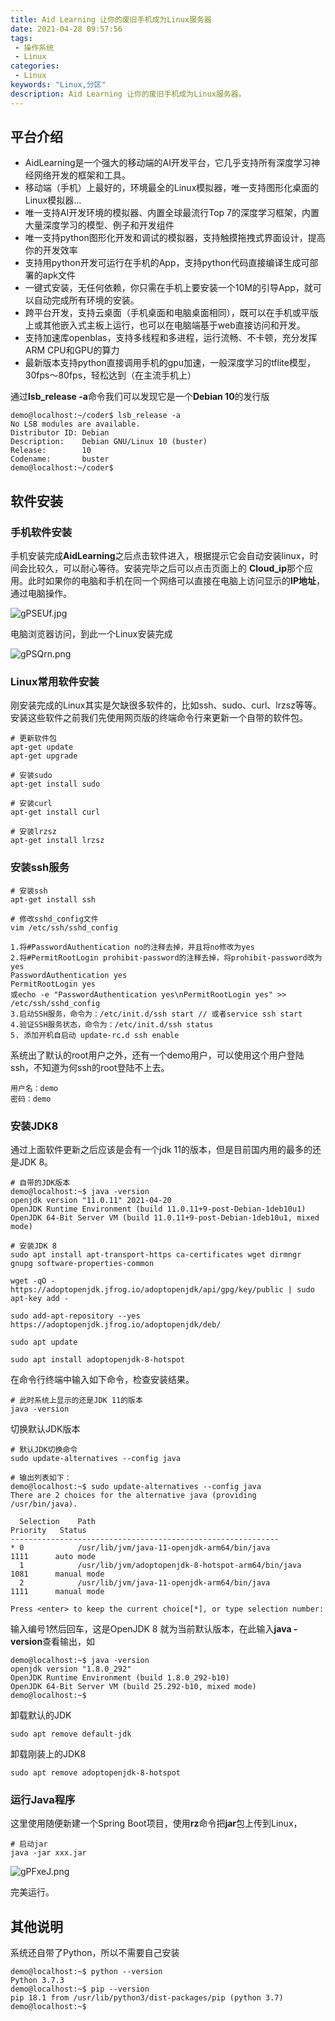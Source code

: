 ```yaml
---
title: Aid Learning 让你的废旧手机成为Linux服务器
date: 2021-04-28 09:57:56
tags: 
 - 操作系统
 - Linux
categories: 
 - Linux
keywords: "Linux,分区"
description: Aid Learning 让你的废旧手机成为Linux服务器。
---
```


## 平台介绍

- AidLearning是一个强大的移动端的AI开发平台，它几乎支持所有深度学习神经网络开发的框架和工具。
- 移动端（手机）上最好的，环境最全的Linux模拟器，唯一支持图形化桌面的Linux模拟器…
- 唯一支持AI开发环境的模拟器、内置全球最流行Top 7的深度学习框架，内置大量深度学习的模型、例子和开发组件
-  唯一支持python图形化开发和调试的模拟器，支持触摸拖拽式界面设计，提高你的开发效率
- 支持用python开发可运行在手机的App，支持python代码直接编译生成可部署的apk文件
- 一键式安装，无任何依赖，你只需在手机上要安装一个10M的引导App，就可以自动完成所有环境的安装。
- 跨平台开发，支持云桌面（手机桌面和电脑桌面相同），既可以在手机或平版上或其他嵌入式主板上运行，也可以在电脑端基于web直接访问和开发。
- 支持加速库openblas，支持多线程和多进程，运行流畅、不卡顿，充分发挥ARM CPU和GPU的算力
- 最新版本支持python直接调用手机的gpu加速，一般深度学习的tflite模型，30fps～80fps，轻松达到（在主流手机上）

通过**lsb_release -a**命令我们可以发现它是一个**Debian 10**的发行版
```
demo@localhost:~/coder$ lsb_release -a
No LSB modules are available.
Distributor ID: Debian
Description:    Debian GNU/Linux 10 (buster)
Release:        10
Codename:       buster
demo@localhost:~/coder$ 
```

## 软件安装
### 手机软件安装
手机安装完成**AidLearning**之后点击软件进入，根据提示它会自动安装linux，时间会比较久，可以耐心等待。安装完毕之后可以点击页面上的
**Cloud_ip**那个应用。此时如果你的电脑和手机在同一个网络可以直接在电脑上访问显示的**IP地址**，通过电脑操作。

![gPSEUf.jpg](https://z3.ax1x.com/2021/04/28/gPSEUf.jpg)

电脑浏览器访问，到此一个Linux安装完成

![gPSQrn.png](https://z3.ax1x.com/2021/04/28/gPSQrn.png)

### Linux常用软件安装
刚安装完成的Linux其实是欠缺很多软件的，比如ssh、sudo、curl、lrzsz等等。
安装这些软件之前我们先使用网页版的终端命令行来更新一个自带的软件包。
```
# 更新软件包
apt-get update
apt-get upgrade

# 安装sudo
apt-get install sudo

# 安装curl
apt-get install curl

# 安装lrzsz
apt-get install lrzsz
```

### 安装ssh服务
```
# 安装ssh
apt-get install ssh

# 修改sshd_config文件
vim /etc/ssh/sshd_config

1.将#PasswordAuthentication no的注释去掉，并且将no修改为yes
2.将#PermitRootLogin prohibit-password的注释去掉，将prohibit-password改为yes
PasswordAuthentication yes
PermitRootLogin yes
或echo -e "PasswordAuthentication yes\nPermitRootLogin yes" >> /etc/ssh/sshd_config
3.启动SSH服务，命令为：/etc/init.d/ssh start // 或者service ssh start
4.验证SSH服务状态，命令为：/etc/init.d/ssh status
5. 添加开机自启动 update-rc.d ssh enable
```

系统出了默认的root用户之外，还有一个demo用户，可以使用这个用户登陆ssh，不知道为何ssh的root登陆不上去。
```
用户名：demo
密码：demo
```


### 安装JDK8
通过上面软件更新之后应该是会有一个jdk 11的版本，但是目前国内用的最多的还是JDK 8。
```
# 自带的JDK版本
demo@localhost:~$ java -version
openjdk version "11.0.11" 2021-04-20
OpenJDK Runtime Environment (build 11.0.11+9-post-Debian-1deb10u1)
OpenJDK 64-Bit Server VM (build 11.0.11+9-post-Debian-1deb10u1, mixed mode)
```

```
# 安装JDK 8
sudo apt install apt-transport-https ca-certificates wget dirmngr gnupg software-properties-common

wget -qO - https://adoptopenjdk.jfrog.io/adoptopenjdk/api/gpg/key/public | sudo apt-key add -

sudo add-apt-repository --yes https://adoptopenjdk.jfrog.io/adoptopenjdk/deb/

sudo apt update

sudo apt install adoptopenjdk-8-hotspot
```

在命令行终端中输入如下命令，检查安装结果。
```
# 此时系统上显示的还是JDK 11的版本
java -version
```

切换默认JDK版本
```
# 默认JDK切换命令
sudo update-alternatives --config java

# 输出列表如下：
demo@localhost:~$ sudo update-alternatives --config java
There are 2 choices for the alternative java (providing /usr/bin/java).

  Selection    Path                                                Priority   Status
------------------------------------------------------------
* 0            /usr/lib/jvm/java-11-openjdk-arm64/bin/java          1111      auto mode
  1            /usr/lib/jvm/adoptopenjdk-8-hotspot-arm64/bin/java   1081      manual mode
  2            /usr/lib/jvm/java-11-openjdk-arm64/bin/java          1111      manual mode

Press <enter> to keep the current choice[*], or type selection number: 
```

输入编号1然后回车，这是OpenJDK 8 就为当前默认版本，在此输入**java -version**查看输出，如
```
demo@localhost:~$ java -version
openjdk version "1.8.0_292"
OpenJDK Runtime Environment (build 1.8.0_292-b10)
OpenJDK 64-Bit Server VM (build 25.292-b10, mixed mode)
demo@localhost:~$ 
```

卸载默认的JDK
```
sudo apt remove default-jdk
```
卸载刚装上的JDK8
```
sudo apt remove adoptopenjdk-8-hotspot
```

### 运行Java程序
这里使用随便新建一个Spring Boot项目，使用**rz**命令把**jar**包上传到Linux，
```
# 启动jar
java -jar xxx.jar
```

![gPFxeJ.png](https://z3.ax1x.com/2021/04/28/gPFxeJ.png)

完美运行。

## 其他说明
系统还自带了Python，所以不需要自己安装
```
demo@localhost:~$ python --version
Python 3.7.3
demo@localhost:~$ pip --version
pip 18.1 from /usr/lib/python3/dist-packages/pip (python 3.7)
demo@localhost:~$ 
```